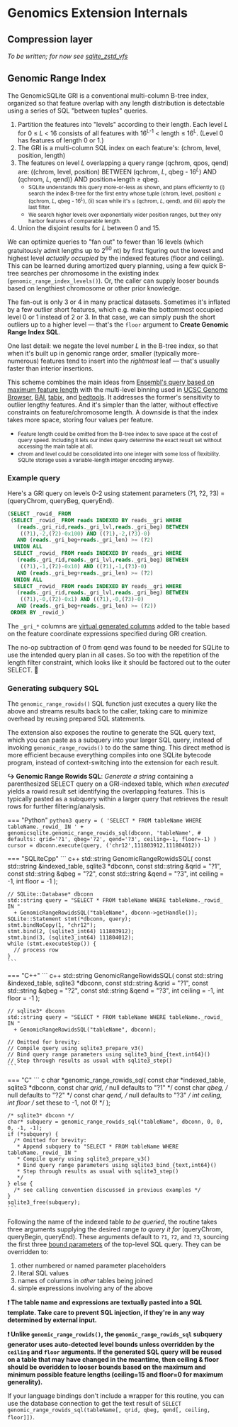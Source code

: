 # Genomics Extension Internals

## Compression layer

*To be written; for now see [sqlite_zstd_vfs](https://github.com/mlin/sqlite_zstd_vfs)*

## Genomic Range Index

The GenomicSQLite GRI is a conventional multi-column B-tree index, organized so that feature overlap with any length distribution is detectable using a series of SQL "between tuples" queries. 

1. Partition the features into "levels" according to their length. Each level *L* for 0 &le; *L* &lt; 16 consists of all features with 16<sup>L-1</sup> &lt; length &le; 16<sup>L</sup>. (Level 0 has features of length 0 or 1.)
2. The GRI is a multi-column SQL index on each feature's: (chrom, level, position, length)
3. The features on level *L* overlapping a query range (qchrom, qpos, qend) are: ((chrom, level, position) BETWEEN (qchrom, *L*, qbeg - 16<sup>*L*</sup>) AND (qchrom, *L*, qend)) AND position+length &ge; qbeg.
    * <small>SQLite understands this query more-or-less as shown, and plans efficiently to (i) search the index B-tree for the first entry whose tuple (chrom, level, position) &ge; (qchrom, *L*, qbeg - 16<sup>*L*</sup>), (ii) scan while it's &le; (qchrom, *L*, qend), and (iii) apply the last filter.</small>
    * <small>We search higher levels over exponentially wider position ranges, but they only harbor features of comparable length.</small>
4. Union the disjoint results for *L* between 0 and 15.

We can optimize queries to "fan out" to fewer than 16 levels (which gratuitously admit lengths up to 2<sup>60</sup> nt) by first figuring out the lowest and highest level *actually occupied* by the indexed features (floor and ceiling). This can be learned during amortized query planning, using a few quick B-tree searches per chromosome in the existing index (`genomic_range_index_levels()`). Or, the caller can supply looser bounds based on lengthiest chromosome or other prior knowledge.

The fan-out is only 3 or 4 in many practical datasets. Sometimes it's inflated by a few outlier short features, which e.g. make the bottommost occupied level 0 or 1 instead of 2 or 3. In that case, we can simply push the short outliers up to a higher level &mdash; that's the `floor` argument to **Create Genomic Range Index SQL**.

One last detail: we negate the level number *L* in the B-tree index, so that when it's built up in genomic range order, smaller (typically more-numerous) features tend to insert into the *rightmost* leaf &mdash; that's usually faster than interior insertions.

This scheme combines the main ideas from [Ensembl's query based on maximum feature length](https://dx.doi.org/10.1093%2Fdatabase%2Fbax020) with the multi-level binning used in [UCSC Genome Browser](https://genome.cshlp.org/content/12/6/996.full), [BAI](https://dx.doi.org/10.1093%2Fbioinformatics%2Fbtp352), [tabix](https://doi.org/10.1093/bioinformatics/btq671), and [bedtools](https://dx.doi.org/10.1093%2Fbioinformatics%2Fbtq033). It addresses the former's sensitivity to outlier lengthy features. And it's simpler than the latter, without effective constraints on feature/chromosome length. A downside is that the index takes more space, storing four values per feature.

* <small>Feature length could be omitted from the B-tree index to save space at the cost of query speed. Including it lets our index query determine the exact result set without accessing the main table at all.</small>
* <small>chrom and level could be consolidated into one integer with some loss of flexibility. SQLite storage uses a variable-length integer encoding anyway.</small>

### Example query

Here's a GRI query on levels 0-2 using statement parameters (?1, ?2, ?3) = (queryChrom, queryBeg, queryEnd).

```sql
(SELECT _rowid_ FROM
 (SELECT _rowid_ FROM reads INDEXED BY reads__gri WHERE
   (reads._gri_rid,reads._gri_lvl,reads._gri_beg) BETWEEN
    ((?1),-2,(?2)-0x100) AND ((?1),-2,(?3)-0)
   AND (reads._gri_beg+reads._gri_len) >= (?2)
  UNION ALL
  SELECT _rowid_ FROM reads INDEXED BY reads__gri WHERE
   (reads._gri_rid,reads._gri_lvl,reads._gri_beg) BETWEEN
    ((?1),-1,(?2)-0x10) AND ((?1),-1,(?3)-0)
   AND (reads._gri_beg+reads._gri_len) >= (?2)
  UNION ALL
  SELECT _rowid_ FROM reads INDEXED BY reads__gri WHERE
   (reads._gri_rid,reads._gri_lvl,reads._gri_beg) BETWEEN
    ((?1),-0,(?2)-0x1) AND ((?1),-0,(?3)-0)
   AND (reads._gri_beg+reads._gri_len) >= (?2))
 ORDER BY _rowid_)
```

The `_gri_*` columns are [virtual generated columns](https://sqlite.org/gencol.html) added to the table based on the feature coordinate expressions specified during GRI creation.

The no-op subtraction of 0 from qend was found to be needed for SQLite to use the intended query plan in all cases. So too with the repetition of the length filter constraint, which looks like it should be factored out to the outer SELECT. 🤷

### Generating subquery SQL

The `genomic_range_rowids()` SQL function just executes a query like the above and streams results back to the caller, taking care to minimize overhead by reusing prepared SQL statements.

The extension also exposes the routine to generate the SQL query text, which you can paste as a subquery into your larger SQL query, instead of invoking `genomic_range_rowids()` to do the same thing. This direct method is more efficient because everything compiles into one SQLite bytecode program, instead of context-switching into the extension for each result.

**↪ Genomic Range Rowids SQL**: *Generate a string* containing a parenthesized SELECT query on a GRI-indexed table, which *when executed* yields a rowid result set identifying the overlapping features. This is typically pasted as a subquery within a larger query that retrieves the result rows for further filtering/analysis.

=== "Python"
    ``` python3
    query = (
      'SELECT * FROM tableName WHERE tableName._rowid_ IN ' +
      genomicsqlite.genomic_range_rowids_sql(dbconn, 'tableName',
                                             # defaults:
                                             qrid='?1', qbeg='?2', qend='?3',
                                             ceiling=-1, floor=-1)
    )
    cursor = dbconn.execute(query, ('chr12',111803912,111804012))
    ```

=== "SQLiteCpp"
    ``` c++
    std::string GenomicRangeRowidsSQL(
      const std::string &indexed_table,
      sqlite3 *dbconn,
      const std::string &qrid = "?1",
      const std::string &qbeg = "?2",
      const std::string &qend = "?3",
      int ceiling = -1, int floor = -1
    );

    // SQLite::Database* dbconn
    std::string query = "SELECT * FROM tableName WHERE tableName._rowid_ IN "
      + GenomicRangeRowidsSQL("tableName", dbconn->getHandle());
    SQLite::Statement stmt(*dbconn, query);
    stmt.bindNoCopy(1, "chr12");
    stmt.bind(2, (sqlite3_int64) 111803912);
    stmt.bind(3, (sqlite3_int64) 111804012);
    while (stmt.executeStep()) {
      // process row
    }
    ```

=== "C++"
    ``` c++
    std::string GenomicRangeRowidsSQL(
      const std::string &indexed_table,
      sqlite3 *dbconn,
      const std::string &qrid = "?1",
      const std::string &qbeg = "?2",
      const std::string &qend = "?3",
      int ceiling = -1, int floor = -1
    );

    // sqlite3* dbconn
    std::string query = "SELECT * FROM tableName WHERE tableName._rowid_ IN "
      + GenomicRangeRowidsSQL("tableName", dbconn);

    // Omitted for brevity:
    // Compile query using sqlite3_prepare_v3()
    // Bind query range parameters using sqlite3_bind_{text,int64}()
    // Step through results as usual with sqlite3_step()
    ```

=== "C"
    ``` c
    char *genomic_range_rowids_sql(
      const char *indexed_table,
      sqlite3 *dbconn,
      const char *qrid,       /* null defaults to "?1" */
      const char *qbeg,       /* null defaults to "?2" */
      const char *qend,       /* null defaults to "?3" */
      int ceiling, int floor  /* set these to -1, not 0! */
    );

    /* sqlite3* dbconn */
    char* subquery = genomic_range_rowids_sql("tableName", dbconn, 0, 0, 0, -1, -1);
    if (*subquery) {
      /* Omitted for brevity:
       * Append subquery to "SELECT * FROM tableName WHERE tableName._rowid_ IN "
       * Compile query using sqlite3_prepare_v3()
       * Bind query range parameters using sqlite3_bind_{text,int64}()
       * Step through results as usual with sqlite3_step()
       */
    } else {
      /* see calling convention discussed in previous examples */
    }
    sqlite3_free(subquery);
    ```

Following the name of the indexed table *to be queried*, the routine takes three arguments supplying the desired range *to query it for* (queryChrom, queryBegin, queryEnd). These arguments default to `?1`, `?2`, and `?3`, sourcing the first three [bound parameters](https://www.sqlite.org/c3ref/bind_blob.html) of the top-level SQL query. They can be overridden to:

1. other numbered or named parameter placeholders
2. literal SQL values
3. names of columns in *other* tables being joined
4. simple expressions involving any of the above

**❗ The table name and expressions are textually pasted into a SQL template. Take care to prevent SQL injection, if they're in any way determined by external input.**

**❗ Unlike `genomic_range_rowids()`, the `genomic_range_rowids_sql` subquery generator uses auto-detected level bounds unless overridden by the `ceiling` and `floor` arguments. If the generated SQL query will be reused on a table that may have changed in the meantime, then ceiling & floor should be overidden to looser bounds based on the maximum and minimum possible feature lengths (ceiling=15 and floor=0 for maximum generality).**

If your language bindings don't include a wrapper for this routine, you can use the database connection to get the text result of `SELECT genomic_range_rowids_sql(tableName[, qrid, qbeg, qend[, ceiling, floor]])`.

